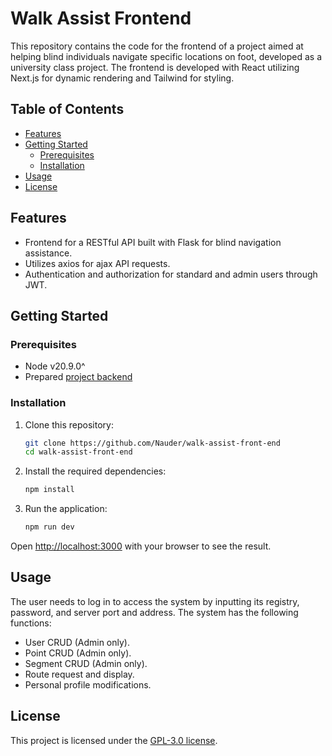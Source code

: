 # Walk Assist Frontend

This repository contains the code for the frontend of a project
aimed at helping blind individuals navigate specific locations on foot, developed as a university class project.
The frontend is developed with React utilizing Next.js for dynamic rendering and Tailwind for styling.

## Table of Contents

- [Features](#features)
- [Getting Started](#getting-started)
    - [Prerequisites](#prerequisites)
    - [Installation](#installation)
- [Usage](#usage)
- [License](#license)

## Features

- Frontend for a RESTful API built with Flask for blind navigation assistance.
- Utilizes axios for ajax API requests.
- Authentication and authorization for standard and admin users through JWT.

## Getting Started

### Prerequisites

- Node v20.9.0^
- Prepared [project backend](https://github.com/Nauder/walk-assist)

### Installation

1. Clone this repository:

    ```bash
    git clone https://github.com/Nauder/walk-assist-front-end
    cd walk-assist-front-end
    ```

2. Install the required dependencies:

    ```bash
    npm install
    ```

3. Run the application:

    ```bash
    npm run dev
    ```

Open [http://localhost:3000](http://localhost:3000) with your browser to see the result.

## Usage

The user needs to log in to access the system by inputting its registry,
password, and server port and address.
The system has the following functions:

- User CRUD (Admin only).
- Point CRUD (Admin only).
- Segment CRUD (Admin only).
- Route request and display.
- Personal profile modifications.

## License

This project is licensed under the [GPL-3.0 license](LICENSE).

